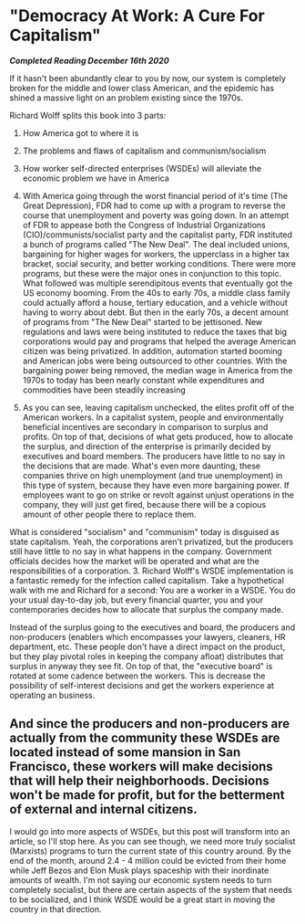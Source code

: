 # "Democracy At Work: A Cure For Capitalism"

***Completed Reading December 16th 2020***

If it hasn't been abundantly clear to you by now, our system is completely broken for the middle and lower class American, and the epidemic has shined a massive light on an problem existing since the 1970s.

Richard Wolff splits this book into 3 parts:
1. How America got to where it is
2. The problems and flaws of capitalism and communism/socialism
3. How worker self-directed enterprises (WSDEs) will alleviate the economic problem we have in America


1. With America going through the worst financial period of it's time (The Great Depression), FDR had to come up with a program to reverse the course that unemployment and poverty was going down. In an attempt of FDR to appease both the Congress of Industrial Organizations (CIO)/communists/socialist party and the capitalist party, FDR instituted a bunch of programs called "The New Deal". The deal included unions, bargaining for higher wages for workers, the upperclass in a higher tax bracket, social security, and better working conditions. There were more programs, but these were the major ones in conjunction to this topic. What followed was multiple serendipitous events that eventually got the US economy booming. From the 40s to early 70s, a middle class family could actually afford a house, tertiary education, and a vehicle without having to worry about debt. But then in the early 70s, a decent amount of programs from "The New Deal" started to be jettisoned. New regulations and laws were being instituted to reduce the taxes that big corporations would pay and programs that helped the average American citizen was being privatized. In addition, automation started booming and American jobs were being outsourced to other countries. With the bargaining power being removed, the median wage in America from the 1970s to today has been nearly constant while expenditures and commodities have been steadily increasing
2. As you can see, leaving capitalism unchecked, the elites profit off of the American workers. In a capitalist system, people and environmentally beneficial incentives are secondary in comparison to surplus and profits. On top of that, decisions of what gets produced, how to allocate the surplus, and direction of the enterprise is primarily decided by executives and board members. The producers have little to no say in the decisions that are made. What's even more daunting, these companies thrive on high unemployment (and true unemployment) in this type of system, because they have even more bargaining power. If employees want to go on strike or revolt against unjust operations in the company, they will just get fired, because there will be a copious amount of other people there to replace them.

What is considered "socialism" and "communism" today is disguised as state capitalism. Yeah, the corporations aren't privatized, but the producers still have little to no say in what happens in the company. Government officials decides how the market will be operated and what are the responsibilities of a corporation.
3. Richard Wolff's WSDE implementation is a fantastic remedy for the infection called capitalism. Take a hypothetical walk with me and Richard for a second: You are a worker in a WSDE. You do your usual day-to-day job, but every financial quarter, you and your contemporaries decides how to allocate that surplus the company made.

Instead of the surplus going to the executives and board, the producers and non-producers (enablers which encompasses your lawyers, cleaners, HR department, etc. These people don't have a direct impact on the product, but they play pivotal roles in keeping the company afloat) distributes that surplus in anyway they see fit. On top of that, the "executive board" is rotated at some cadence between the workers. This is decrease the possibility of self-interest decisions and get the workers experience at operating an business.

And since the producers and non-producers are actually from the community these WSDEs are located instead of some mansion in San Francisco, these workers will make decisions that will help their neighborhoods. Decisions won't be made for profit, but for the betterment of external and internal citizens.
-----------------------------------------------------------------
I would go into more aspects of WSDEs, but this post will transform into an article, so I'll stop here. As you can see though, we need more truly socialist (Marxists) programs to turn the current state of this country around. By the end of the month, around 2.4 - 4 million could be evicted from their home while Jeff Bezos and Elon Musk plays spaceship with their inordinate amounts of wealth. I'm not saying our economic system needs to turn completely socialist, but there are certain aspects of the system that needs to be socialized, and I think WSDE would be a great start in moving the country in that direction.
